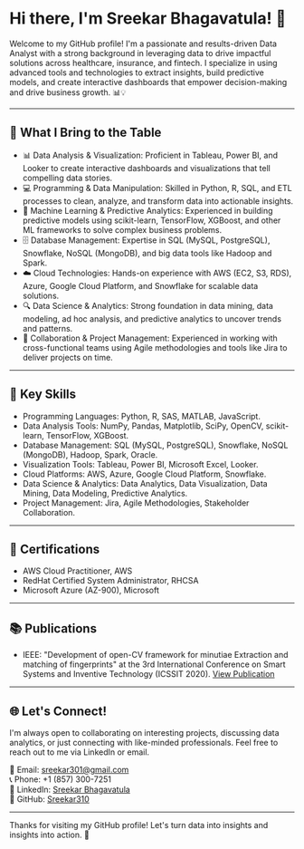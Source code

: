 # Hi there, I'm Sreekar Bhagavatula! 👋

Welcome to my GitHub profile! I'm a passionate and results-driven Data Analyst with a strong background in leveraging data to drive impactful solutions across healthcare, insurance, and fintech. I specialize in using advanced tools and technologies to extract insights, build predictive models, and create interactive dashboards that empower decision-making and drive business growth. 📊💡

---

## 🚀 What I Bring to the Table

- 📊 Data Analysis & Visualization: Proficient in Tableau, Power BI, and Looker to create interactive dashboards and visualizations that tell compelling data stories.
- 💻 Programming & Data Manipulation: Skilled in Python, R, SQL, and ETL processes to clean, analyze, and transform data into actionable insights.
- 🤖 Machine Learning & Predictive Analytics: Experienced in building predictive models using scikit-learn, TensorFlow, XGBoost, and other ML frameworks to solve complex business problems.
- 🗄️ Database Management: Expertise in SQL (MySQL, PostgreSQL), Snowflake, NoSQL (MongoDB), and big data tools like Hadoop and Spark.
- ☁️ Cloud Technologies: Hands-on experience with AWS (EC2, S3, RDS), Azure, Google Cloud Platform, and Snowflake for scalable data solutions.
- 🔍 Data Science & Analytics: Strong foundation in data mining, data modeling, ad hoc analysis, and predictive analytics to uncover trends and patterns.
- 🤝 Collaboration & Project Management: Experienced in working with cross-functional teams using Agile methodologies and tools like Jira to deliver projects on time.

---

## 🔧 Key Skills

- Programming Languages: Python, R, SAS, MATLAB, JavaScript.
- Data Analysis Tools: NumPy, Pandas, Matplotlib, SciPy, OpenCV, scikit-learn, TensorFlow, XGBoost.
- Database Management: SQL (MySQL, PostgreSQL), Snowflake, NoSQL (MongoDB), Hadoop, Spark, Oracle.
- Visualization Tools: Tableau, Power BI, Microsoft Excel, Looker.
- Cloud Platforms: AWS, Azure, Google Cloud Platform, Snowflake.
- Data Science & Analytics: Data Analytics, Data Visualization, Data Mining, Data Modeling, Predictive Analytics.
- Project Management: Jira, Agile Methodologies, Stakeholder Collaboration.

---

## 📜 Certifications

- AWS Cloud Practitioner, AWS
- RedHat Certified System Administrator, RHCSA
- Microsoft Azure (AZ-900), Microsoft

---

## 📚 Publications

- IEEE: "Development of open-CV framework for minutiae Extraction and matching of fingerprints" at the 3rd International Conference on Smart Systems and Inventive Technology (ICSSIT 2020). [View Publication](https://ieeexplore.ieee.org/document/9214209)

---

## 🌐 Let's Connect!

I'm always open to collaborating on interesting projects, discussing data analytics, or just connecting with like-minded professionals. Feel free to reach out to me via LinkedIn or email.

📧 Email: sreekar301@gmail.com  
📞 Phone: +1 (857) 300-7251  
🔗 LinkedIn: [Sreekar Bhagavatula](https://www.linkedin.com/in/sreekar-bhagavatula-310/)  
🐙 GitHub: [Sreekar310](https://github.com/Sreekar310)

---

Thanks for visiting my GitHub profile! Let's turn data into insights and insights into action. 🚀

